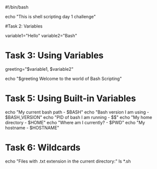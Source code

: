 #!/bin/bash




echo "This is shell scripting day 1 challenge"



#Task 2: Variables

variable1="Hello"
variable2="Bash"

# Task 3: Using Variables

greeting="$variable1, $variable2"

echo "$greeting Welcome to the world of Bash Scripting"


# Task  5: Using Built-in Variables
echo "My current bash path - $BASH"
echo "Bash version I am using - $BASH_VERSION"
echo "PID of bash I am running - $$"
echo "My home directory - $HOME"
echo "Where am I currently? - $PWD"
echo "My hostname - $HOSTNAME"


# Task  6: Wildcards
echo "Files with .txt extension in the current directory:"
ls *.sh

